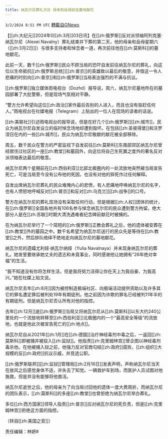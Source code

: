 ```yaml
---
title: 纳瓦尔尼葬礼次日 母亲和岳母前往墓地献花
---
```

`3/2/2024 8:51 PM UTC` [轉載自GNews](https://gnews.org/articles/2359609)

【[[zh:大纪元]]2024年0[[zh:3月]]03日讯】在[[zh:俄罗斯]]反对派领袖阿列克塞‧纳瓦尔尼（Alexei Navalny）葬礼结束并下葬的第二天，他的母亲和岳母星期六（[[zh:3月2日]]）与很多支持者和悼念者一道，再次前往他在[[zh:莫斯科]]的墓地献花。

此前一天，数千[[zh:俄罗斯]]民众不顾当局的恐吓自发前往纳瓦尔尼的葬礼，向这位以生命抵抗[[zh:俄罗斯总统]][[zh:普京]]的英雄致以最后的敬意，并借这一令人悲痛的时刻向[[zh:普京]]和[[zh:俄罗斯]]当局表达强烈的不满与抗议。

[[zh:俄罗斯]]独立媒体雨电视台（Dozhd）报导说，周六，纳瓦尔尼墓地所在的墓园部署了大批警察，但是现场气氛相对平静。

“警方允许希望向这位[[zh:政治]]家作最后告别的人进入，而且也没有驱赶任何人。”雨电视台在社媒电报（Telegram）上贴出的一位人在现场的读者的话说。

[[zh:美联社]]引述雨电视台的报导说，但是在好几个[[zh:俄罗斯]][[zh:城市]]，民众为纳瓦尔尼自发设立的临时悼念场地却遭到毁坏。在包括[[zh:圣彼得堡]]和沃罗涅日在内的一些[[zh:城市]]，民众为纳瓦尔尼敬献的献花被全部移除。

周五，数千民众在警方的严密监视下自发前往[[zh:莫斯科]]东南部郊区纳瓦尔尼曾经居住过社区的一座[[zh:教堂]]和墓园外，向这位将自己生死置之度外的著名反对派领袖表达最后的敬意。

纳瓦尔尼两个星期前在[[zh:西伯利亚]]北部北极圈内的一处流放地突然被当局宣告死亡，可是当局至今没有公布他的死因，也没有对他的猝死作过任何解释。

自发出席纳瓦尔尼葬礼的民众难掩内心的悲愤，有人悲痛地呼唤纳瓦尔尼的名字，也有人愤怒地呼喊反对[[zh:普京]]和反对[[zh:乌克兰]][[zh:战争]]的口号。

警方在纳瓦尔尼的葬礼现场没有采取任何行动，但是根据[[zh:人权]]团体的统计，在[[zh:俄罗斯]]全国各地共有106名参与悼念纳瓦尔尼的民众遭到警方拘留。绝大部分人是在[[zh:苏联]]时期大清洗遇难者纪念碑前献花时被捕的。

在为纳瓦尔尼举行了一个简短的[[zh:俄罗斯]]正教会葬礼之后，他的遗体被安葬在[[zh:教堂]]外的墓园之中。数千名希望为纳瓦尔尼送行的民众先是等待在[[zh:教堂]]之外，然后排队络绎不绝地走向纳瓦尔尼的墓地献花。

纳瓦尔尼的遗孀尤利娅‧纳瓦尔纳娅（Yulia Navalnaya）并未现身纳瓦尔尼的葬礼。她发誓要继承她丈夫的遗志和未竟事业，同时感谢他让她拥有“26年绝对幸福”的生活。

“我不知道没有你将怎样生活，但是我将努力活得让你在天上为我自豪、为我高兴。”她在社媒上贴文说。

纳瓦尔尼去年[[zh:8月]]因为被控制造极端社区、向极端活动提供资助以及许多其它的罪名遭定罪后被判处19年有期徒刑。他之前因为诈欺的罪名已经被判11年半的有期徒刑。但是纳瓦尔尼否认所有对他的指控。

去年[[zh:12月]]底[[zh:俄罗斯]]当局又将纳瓦尔尼从[[zh:莫斯科]]以东大约240公里处的一个流放地转移至[[zh:西伯利亚]]北极圈内的一个“最高安全等级”的流放地，也就是他此次被宣告死亡的[[zh:地点]]。

纳瓦尔尼自从2021年[[zh:1月]]在[[zh:德国]]治疗神经毒剂中毒之后，一返回[[zh:莫斯科]]即被捕并被投入[[zh:监狱]]。他指责[[zh:克里姆林宫]]曾企图以神经毒剂毒杀他。在他被捕入狱之前，他强力反对官商勾结[[zh:政府]]腐败，[[zh:组织]]大规模的反[[zh:政府]]抗议示威，并竞选公职。

[[zh:俄罗斯联邦]][[zh:监狱]]管理局[[zh:2月16日]]发表声明，声称纳瓦尔尼当天在放风之后感觉身体不适，并失去了知觉。一辆救护车到场，而医护人员试图对他施救，但是并没有能够将他救活。

纳瓦尔尼逝世之后，他的母亲为了向当局讨回他的遗体一度大费周折，而纳瓦尔尼的团队表示，[[zh:莫斯科]]的多座[[zh:教堂]]也曾拒绝为纳瓦尔尼举办葬礼。

多位[[zh:西方国家]]领导人指责[[zh:普京]]应对纳瓦尔尼的死负责，但是[[zh:克里姆林宫]]拒绝这方面的指控。

（转自[[zh:美国之音]]）

责任编辑：林妍#
